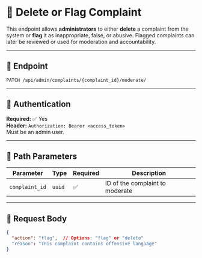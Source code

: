 # 🚫 Delete or Flag Complaint

This endpoint allows **administrators** to either **delete** a complaint from the system or **flag** it as inappropriate, false, or abusive. Flagged complaints can later be reviewed or used for moderation and accountability.

---

## 🔗 Endpoint

`PATCH /api/admin/complaints/{complaint_id}/moderate/`

---

## 🔐 Authentication

**Required:** ✅ Yes  
**Header:** `Authorization: Bearer <access_token>`  
Must be an admin user.

---

## 🧾 Path Parameters

| Parameter        | Type   | Required | Description                     |
|------------------|--------|----------|---------------------------------|
| `complaint_id`   | `uuid` | ✅       | ID of the complaint to moderate |

---

## 📝 Request Body

```json
{
  "action": "flag",  // Options: "flag" or "delete"
  "reason": "This complaint contains offensive language"
}
